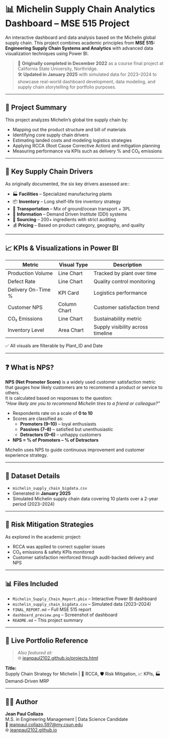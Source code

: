 # 📊 Michelin Supply Chain Analytics Dashboard – MSE 515 Project

An interactive dashboard and data analysis based on the Michelin global supply chain. This project combines academic principles from **MSE 515: Engineering Supply Chain Systems and Analytics** with advanced data visualization techniques using Power BI.

> 🔄 **Originally completed in December 2022** as a course final project at California State University, Northridge.  
> 🛠️ **Updated in January 2025** with simulated data for 2023–2024 to showcase real-world dashboard development, data modeling, and supply chain storytelling for portfolio purposes.

---

## 📌 Project Summary

This project analyzes Michelin’s global tire supply chain by:

- Mapping out the product structure and bill of materials
- Identifying core supply chain drivers
- Estimating landed costs and modeling logistics strategies
- Applying RCCA (Root Cause Corrective Action) and mitigation planning
- Measuring performance via KPIs such as delivery % and CO₂ emissions

---

## 🔧 Key Supply Chain Drivers

As originally documented, the six key drivers assessed are::

- 🏭 **Facilities** – Specialized manufacturing plants
- 📦 **Inventory** – Long shelf-life tire inventory strategy
- 🚚 **Transportation** – Mix of ground/ocean transport + 3PL
- 🧠 **Information** – Demand Driven Institute (DDI) systems
- 🔗 **Sourcing** – 200+ ingredients with strict auditing
- 💰 **Pricing** – Based on product category, geography, and quality

---

## 📈 KPIs & Visualizations in Power BI

| Metric                   | Visual Type     | Description                                          |
|--------------------------|------------------|------------------------------------------------------|
| Production Volume        | Line Chart       | Tracked by plant over time                           |
| Defect Rate              | Line Chart       | Quality control monitoring                           |
| Delivery On-Time %       | KPI Card         | Logistics performance                                |
| Customer NPS             | Column Chart     | Customer satisfaction trend                          |
| CO₂ Emissions            | Line Chart       | Sustainability metric                                |
| Inventory Level          | Area Chart       | Supply visibility across timeline                    |

✅ All visuals are filterable by Plant_ID and Date

---

## ❓ What is NPS?

**NPS (Net Promoter Score)** is a widely used customer satisfaction metric that gauges how likely customers are to recommend a product or service to others.  
It is calculated based on responses to the question:  
_“How likely are you to recommend Michelin tires to a friend or colleague?”_

- Respondents rate on a scale of **0 to 10**
- Scores are classified as:
  - **Promoters (9–10)** – loyal enthusiasts
  - **Passives (7–8)** – satisfied but unenthusiastic
  - **Detractors (0–6)** – unhappy customers
- **NPS = % of Promoters – % of Detractors**

Michelin uses NPS to guide continuous improvement and customer experience strategy.

---

## 🧪 Dataset Details

- `michelin_supply_chain_bigdata.csv`
- Generated in **January 2025**
- Simulated Michelin supply chain data covering 10 plants over a 2-year period (2023–2024)

---

## 🧠 Risk Mitigation Strategies

As explored in the academic project:
- RCCA was applied to correct supplier issues
- CO₂ emissions & safety KPIs monitored
- Customer satisfaction reinforced through audit-backed delivery and NPS

---

## 📊 Files Included

- `Michelin_Supply_Chain_Report.pbix` – Interactive Power BI dashboard
- `michelin_supply_chain_bigdata.csv` – Simulated data (2023–2024)
- `FINAL_REPORT.md` – Full MSE 515 report
- `dashboard_preview.png` – Screenshot of dashboard
- `README.md` – This project summary

---

## 🔗 Live Portfolio Reference

> _Also featured at:_  
> 🌐 [jeanpaul2102.github.io/projects.html](https://jeanpaul2102.github.io/projects.html)

**Title:**  
Supply Chain Strategy for Michelin | 🔧 RCCA, 🛡️ Risk Mitigation, 📈 KPIs, 🏭 Demand-Driven MRP

---

## 👨‍🎓 Author

**Jean Paul Collazo**   
M.S. in Engineering Management | Data Science Candidate  
📧 [jeanpaul.collazo.597@my.csun.edu](mailto:jeanpaul.collazo.597@my.csun.edu)  
🌐 [jeanpaul2102.github.io](https://jeanpaul2102.github.io)

